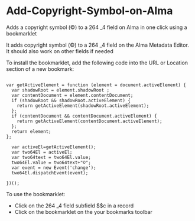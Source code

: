 # Add-Copyright-Symbol-on-Alma
Adds a copyright symbol (©) to a 264 _4 field on Alma in one click using a bookmarklet

It adds copyright symbol (©) to a 264 _4 field on the Alma Metadata Editor. It should also work on other fields if needed

To install the bookmarklet, add the following code into the URL or Location section of a new bookmark:

```javascript:(function() {
  
var getActiveElement = function (element = document.activeElement) {
  var shadowRoot = element.shadowRoot ;
  var contentDocument = element.contentDocument;
  if (shadowRoot && shadowRoot.activeElement) {
    return getActiveElement(shadowRoot.activeElement);
  };
  if (contentDocument && contentDocument.activeElement) {
    return getActiveElement(contentDocument.activeElement);
  };
  return element;
};

  var activeEl=getActiveElement();
  var two64El = activeEl;
  var two64text = two64El.value;
  two64El.value = two64text+"©";
  var event = new Event('change');
  two64El.dispatchEvent(event);

})();
```

To use the bookmarklet:

* Click on the 264 _4 field subfield $$c in a record
* Click on the bookmarklet on the your bookmarks toolbar

